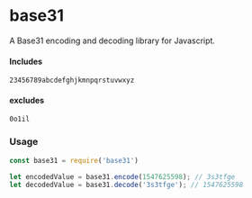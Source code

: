 # base31

A Base31 encoding and decoding library for Javascript. 

#### Includes 
`23456789abcdefghjkmnpqrstuvwxyz`

#### excludes
`0o1il`


### Usage 

```javascript
const base31 = require('base31')

let encodedValue = base31.encode(1547625598); // 3s3tfge
let decodedValue = base31.decode('3s3tfge'); // 1547625598

```

